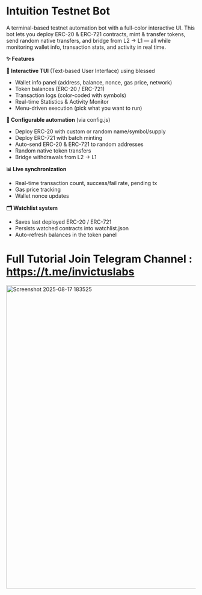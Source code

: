 # Intuition Testnet Bot

A terminal-based testnet automation bot with a full-color interactive UI.
This bot lets you deploy ERC-20 & ERC-721 contracts, mint & transfer tokens, send random native transfers, and bridge from L2 → L1 — all while monitoring wallet info, transaction stats, and activity in real time.

**✨ Features**

 **🎨 Interactive TUI** (Text-based User Interface) using blessed
- Wallet info panel (address, balance, nonce, gas price, network)
- Token balances (ERC-20 / ERC-721)
- Transaction logs (color-coded with symbols)
- Real-time Statistics & Activity Monitor
- Menu-driven execution (pick what you want to run)

 **🔄 Configurable automation** (via config.js)
- Deploy ERC-20 with custom or random name/symbol/supply
- Deploy ERC-721 with batch minting
- Auto-send ERC-20 & ERC-721 to random addresses
- Random native token transfers
- Bridge withdrawals from L2 → L1

 **📊 Live synchronization**
- Real-time transaction count, success/fail rate, pending tx
- Gas price tracking
- Wallet nonce updates

 **🗂 Watchlist system**
- Saves last deployed ERC-20 / ERC-721
- Persists watched contracts into watchlist.json
- Auto-refresh balances in the token panel


# Full Tutorial Join Telegram Channel : https://t.me/invictuslabs
<img width="1473" height="805" alt="Screenshot 2025-08-17 183525" src="https://github.com/user-attachments/assets/b84885a4-b518-440c-97b7-a5d5e7d4a9f7" />

